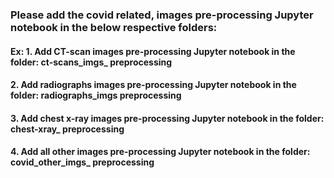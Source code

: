 ### Please add the covid related, images pre-processing Jupyter notebook in the below respective folders:

#### Ex: 1. Add CT-scan images pre-processing Jupyter notebook in the folder: ct-scans_imgs_ preprocessing
#### 2. Add radiographs images pre-processing Jupyter notebook in the folder: radiographs_imgs preprocessing
#### 3. Add chest x-ray images pre-processing Jupyter notebook in the folder: chest-xray_ preprocessing
#### 4. Add all other images pre-processing Jupyter notebook in the folder: covid_other_imgs_ preprocessing
